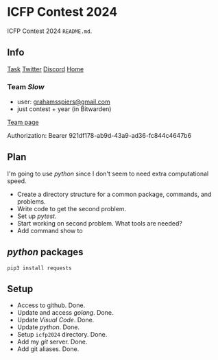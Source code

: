 # ICFP Contest 2024

ICFP Contest 2024 `README.md`.

## Info

[Task](https://icfpcontest2024.github.io/task.html)
[Twitter](https://x.com/icfpcontest2024)
[Discord](https://discord.com/channels/1118159165060292668/1118159165060292671)
[Home](https://icfpcontest2024.github.io/)

### Team *Slow*

- user: <grahamsspiers@gmail.com>
- just contest + year (in Bitwarden)

[Team page](https://icfpcontest2024.github.io/team.html)

Authorization: Bearer 921df178-ab9d-43a9-ad36-fc844c4647b6

## Plan

I'm going to use *python* since I don't seem to need extra computational speed.

- Create a directory structure for a common package, commands, and problems.
- Write code to get the second problem.
- Set up *pytest*.
- Start working on second problem.  What tools are needed?
- Add command show to

## *python* packages

```
pip3 install requests
```

## Setup

- Access to github.  Done.
- Update and access *golang*.  Done.
- Update *Visual Code*.  Done.
- Update *python*.  Done.
- Setup `icfp2024` directory.  Done.
- Add my *git* server.  Done.
- Add git aliases.  Done.
